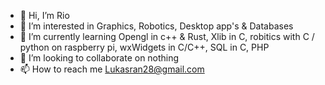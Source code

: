 - 👋 Hi, I’m Rio
- 👀 I’m interested in Graphics, Robotics, Desktop app's & Databases
- 🌱 I’m currently learning Opengl in c++ & Rust, Xlib in C, robitics with C / python on raspberry pi, wxWidgets in C/C++, SQL in C, PHP
- 💞️ I’m looking to collaborate on nothing
- 📫 How to reach me Lukasran28@gmail.com

<!---
SightMan3/SightMan3 is a ✨ special ✨ repository because its `README.md` (this file) appears on your GitHub profile.
You can click the Preview link to take a look at your changes.
--->
